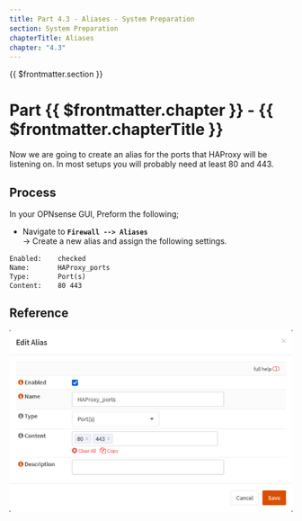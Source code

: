 ```yaml
---
title: Part 4.3 - Aliases - System Preparation
section: System Preparation
chapterTitle: Aliases
chapter: "4.3"
---
```


{{ $frontmatter.section }}
# Part {{ $frontmatter.chapter }} - {{ $frontmatter.chapterTitle }}

Now we are going to create an alias for the ports that HAProxy will be listening on.
In most setups you will probably need at least 80 and 443.

## Process

In your OPNsense GUI, Preform the following;

- Navigate to **`Firewall --> Aliases`**  
    -> Create a new alias and assign the following settings.

```text
Enabled:    checked
Name:       HAProxy_ports
Type:       Port(s)
Content:    80 443
```

## Reference
![P003-003-ACME-Accounts](assets/P004-003-Firewall-Aliases-HAProxy.png)
